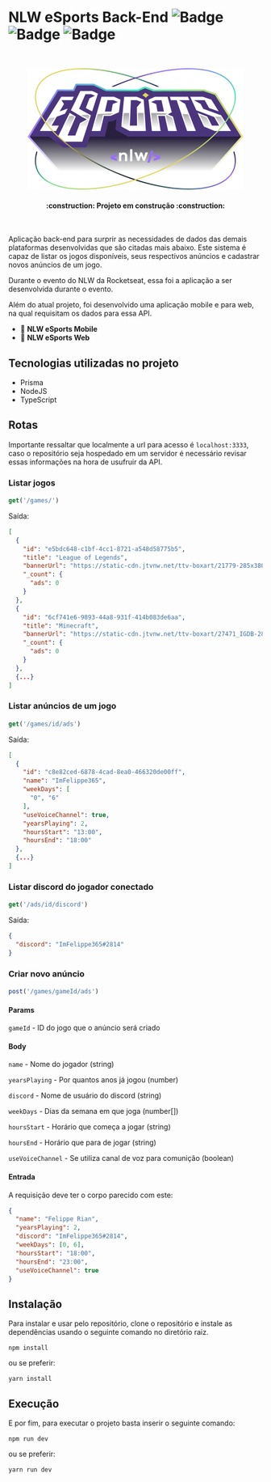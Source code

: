 # NLW eSports Back-End ![Badge](https://img.shields.io/static/v1?label=prisma&message=5.4.8&color=white&style=flat&logo=PRISMA) ![Badge](https://img.shields.io/static/v1?label=nodejs&message=v16.13.2&color=green&style=flat&logo=NODE) ![Badge](https://img.shields.io/static/v1?label=typescript&message=v4.8.3&color=blue&style=flat&logo=TYPESCRIPT)
 
<br />
<p align="center">
  <img src="https://github.com/ImFelippe365/nlw-esports-mobile/blob/main/src/assets/logo-nlw-esports%402x.png" />
</p>
<h4 align="center"> 
    :construction:  Projeto em construção  :construction:
</h4>
<br />

Aplicação back-end para surprir as necessidades de dados das demais plataformas desenvolvidas que são citadas mais abaixo. 
Este sistema é capaz de listar os jogos disponíveis, seus respectivos anúncios e cadastrar novos anúncios de um jogo.

Durante o evento do NLW da Rocketseat, essa foi a aplicação a ser desenvolvida durante o evento.
<!-- E ao decorrer dos 6 dias, este foi o resultado final da parte do back-end. -->
Além do atual projeto, foi desenvolvido uma aplicação mobile e para web, na qual requisitam os dados para essa API.

<!--
- :construction: **[NLW eSports Mobile](https://github.com/ImFelippe365/nlw-esports-mobile)**
- :construction: **[NLW eSports Web](https://github.com/ImFelippe365/nlw-esports-web)**
-->

- :construction: **NLW eSports Mobile**
- :construction: **NLW eSports Web**

## Tecnologias utilizadas no projeto

- Prisma
- NodeJS
- TypeScript

## Rotas
Importante ressaltar que localmente a url para acesso é ``localhost:3333``, caso o repositório seja hospedado em um servidor é necessário revisar essas informações na hora de usufruir da API.

### Listar jogos

```ts
get('/games/')
```

Saída:
```json
[
  {
    "id": "e5bdc648-c1bf-4cc1-8721-a548d58775b5",
    "title": "League of Legends",
    "bannerUrl": "https://static-cdn.jtvnw.net/ttv-boxart/21779-285x380.jpg",
    "_count": {
      "ads": 0
    }
  },
  {
    "id": "6cf741e6-9893-44a8-931f-414b083de6aa",
    "title": "Minecraft",
    "bannerUrl": "https://static-cdn.jtvnw.net/ttv-boxart/27471_IGDB-285x380.jpg",
    "_count": {
      "ads": 0
    }
  },
  {...}
]
```

### Listar anúncios de um jogo

```ts
get('/games/id/ads')
```

Saída:
```json
[
  {
    "id": "c8e82ced-6878-4cad-8ea0-466320de00ff",
    "name": "ImFelippe365",
    "weekDays": [
      "0", "6"
    ],
    "useVoiceChannel": true,
    "yearsPlaying": 2,
    "hoursStart": "13:00",
    "hoursEnd": "18:00"
  },
  {...}
]
```

### Listar discord do jogador conectado

```ts
get('/ads/id/discord')
```

Saída:
```json
{
  "discord": "ImFelippe365#2814"
}
```

### Criar novo anúncio

```ts
post('/games/gameId/ads')
```

#### Params

``gameId`` - ID do jogo que o anúncio será criado

#### Body

``name`` - Nome do jogador (string)

``yearsPlaying`` - Por quantos anos já jogou (number)

``discord`` - Nome de usuário do discord (string)

``weekDays`` - Dias da semana em que joga (number[])

``hoursStart`` - Horário que começa a jogar (string)

``hoursEnd`` - Horário que para de jogar (string)

``useVoiceChannel`` - Se utiliza canal de voz para comunição (boolean)


#### Entrada
A requisição deve ter o corpo parecido com este:

```json
{
  "name": "Felippe Rian",
  "yearsPlaying": 2,
  "discord": "ImFelippe365#2814",
  "weekDays": [0, 6],
  "hoursStart": "18:00",
  "hoursEnd": "23:00",
  "useVoiceChannel": true
}
```

## Instalação

Para instalar e usar pelo repositório, clone o repositório e instale as dependências usando o seguinte comando no diretório raiz.

```
npm install
```

ou se preferir:

```
yarn install
```

## Execução

E por fim, para executar o projeto basta inserir o seguinte comando:

```
npm run dev
```

ou se preferir:

```
yarn run dev
```
